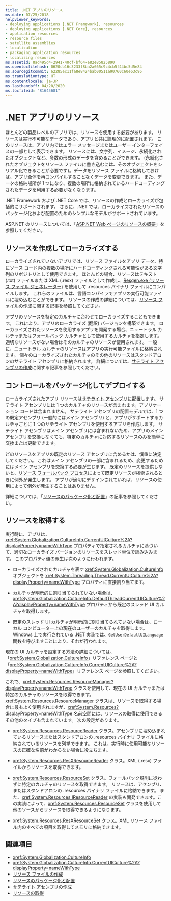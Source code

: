 ```yaml
---
title: .NET アプリのリソース
ms.date: 07/25/2018
helpviewer_keywords:
- deploying applications [.NET Framework], resources
- deploying applications [.NET Core], resources
- application resources
- resource files
- satellite assemblies
- localization
- packaging application resources
- localizing resources
ms.assetid: 8ad495d4-2941-40cf-bf64-e82e85825890
ms.openlocfilehash: 0620cb16c3233f8ba2a665c9c4cb5f44bc5d5e84
ms.sourcegitcommit: 62285ec11fa8e8424bab00511a90760c60e63c95
ms.translationtype: HT
ms.contentlocale: ja-JP
ms.lasthandoff: 04/20/2020
ms.locfileid: "81645681"
---
```

# <a name="resources-in-net-apps"></a>.NET アプリのリソース

ほとんどの製品レベルのアプリでは、リソースを使用する必要があります。 リソースは実行不可能なデータであり、アプリと共に論理的に配置されます。 このリソースは、アプリ内ではエラー メッセージまたはユーザー インターフェイスの一部として表示できます。 リソースには、文字列、イメージ、永続化されたオブジェクトなど、多数の形式のデータを含めることができます。 (永続化されたオブジェクトをリソース ファイルに書き込むには、そのオブジェクトをシリアル化できることが必要です)。データをリソース ファイルに格納しておけば、アプリ全体を再コンパイルすることなくデータを変更できます。 また、データの格納場所が 1 つになり、複数の場所に格納されているハードコーディングされたデータを利用する必要がなくなります。

.NET Framework および .NET Core では、リソースの作成とローカライズが包括的にサポートされます。 さらに、.NET では、ローカライズされたリソースのパッケージ化および配置のためのシンプルなモデルがサポートされています。

ASP.NET のリソースについては、「[ASP.NET Web ページのリソースの概要](https://docs.microsoft.com/previous-versions/aspnet/ms227427(v=vs.100))」を参照してください。

## <a name="create-and-localize-resources"></a>リソースを作成してローカライズする

ローカライズされていないアプリでは、リソース ファイルをアプリ データ、特にソース コード内の複数の場所にハードコーディングされる可能性がある文字列のリポジトリとして使用できます。 ほとんどの場合、リソースはテキスト (.txt) ファイルまたは XML (.resx) ファイルとして作成し、[Resgen.exe (リソース ファイル ジェネレーター)](../tools/resgen-exe-resource-file-generator.md) を使用して .resources バイナリ ファイルにコンパイルします。 これらのファイルは、言語コンパイラでアプリの実行可能ファイルに埋め込むことができます。 リソースの作成の詳細については、[リソース ファイルの作成](creating-resource-files-for-desktop-apps.md)に関する記事を参照してください。

アプリのリソースを特定のカルチャに合わせてローカライズすることもできます。 これにより、アプリのローカライズ (翻訳) バージョンを構築できます。 ローカライズされたリソースを使用するアプリを開発する場合、ニュートラル カルチャまたはフォールバック カルチャとして使用するカルチャを指定します。適切なリソースがない場合はそのカルチャのリソースが使用されます。 一般に、ニュートラル カルチャのリソースはアプリの実行可能ファイルに格納されます。 個々のローカライズされたカルチャのその他のリソースはスタンドアロンのサテライト アセンブリに格納されます。 詳細については、[サテライト アセンブリの作成](creating-satellite-assemblies-for-desktop-apps.md)に関する記事を参照してください。

## <a name="package-and-deploy-resources"></a>コントロールをパッケージ化してデプロイする

ローカライズされたアプリ リソースは[サテライト アセンブリ](packaging-and-deploying-resources-in-desktop-apps.md)に配置します。 サテライト アセンブリには 1 つのカルチャのリソースが含まれます。アプリケーション コードは含まれません。 サテライト アセンブリの配置モデルでは、1 つの既定アセンブリ (一般的にはメイン アセンブリ) と、アプリがサポートするカルチャごとに 1 つのサテライト アセンブリを使用するアプリを作成します。 サテライト アセンブリはメイン アセンブリには含まれないため、アプリのメイン アセンブリを交換しなくても、特定のカルチャに対応するリソースのみを簡単に交換または更新できます。

どのリソースをアプリの既定のリソース アセンブリに含めるかは、慎重に決定してください。 これはメイン アセンブリの一部に含まれるため、変更するためにはメイン アセンブリを交換する必要が生じます。 既定のリソースを提供しないと、[リソース フォールバック プロセス](packaging-and-deploying-resources-in-desktop-apps.md)によって既定リソースが検索されるときに例外が発生します。 アプリが適切にデザインされていれば、リソースの使用によって例外が発生することはありません。

詳細については、「[リソースのパッケージ化と配置](packaging-and-deploying-resources-in-desktop-apps.md)」の記事を参照してください。

## <a name="retrieve-resources"></a>リソースを取得する

実行時に、アプリは、<xref:System.Globalization.CultureInfo.CurrentUICulture%2A?displayProperty=nameWithType> プロパティで指定されるカルチャに基づいて、適切なローカライズ バージョンのリソースをスレッド単位で読み込みます。 このプロパティ値の派生は次のように行われます。

- ローカライズされたカルチャを表す <xref:System.Globalization.CultureInfo> オブジェクトを <xref:System.Threading.Thread.CurrentUICulture%2A?displayProperty=nameWithType> プロパティに直接割り当てます。

- カルチャが明示的に割り当てられていない場合は、<xref:System.Globalization.CultureInfo.DefaultThreadCurrentUICulture%2A?displayProperty=nameWithType> プロパティから既定のスレッド UI カルチャを取得します。

- 既定のスレッド UI カルチャが明示的に割り当てられていない場合は、ローカル コンピューター上の現在のユーザーのカルチャを取得します。 Windows 上で実行されている .NET 実装では、[`GetUserDefaultUILanguage`](/windows/desktop/api/winnls/nf-winnls-getuserdefaultuilanguage) 関数を呼び出すことにより、それが行われます。

現在の UI カルチャを設定する方法の詳細については、「<xref:System.Globalization.CultureInfo>」リファレンス ページと「<xref:System.Globalization.CultureInfo.CurrentUICulture%2A?displayProperty=nameWithType>」リファレンス ページを参照してください。

これで、<xref:System.Resources.ResourceManager?displayProperty=nameWithType> クラスを使用して、現在の UI カルチャまたは特定のカルチャのリソースを取得できます。 <xref:System.Resources.ResourceManager> クラスは、リソースを取得する場合に最もよく使用されますが、<xref:System.Resources?displayProperty=nameWithType> 名前空間には、リソースの取得に使用できるその他のタイプも含まれています。 次の設定があります。

- <xref:System.Resources.ResourceReader> クラス。アセンブリに埋め込まれているリソースまたはスタンドアロンの .resources バイナリ ファイルに格納されているリソースを列挙できます。 これは、実行時に使用可能なリソースの正確な名前がわからない場合に役立ちます。

- <xref:System.Resources.ResXResourceReader> クラス。XML (.resx) ファイルからリソースを取得できます。

- <xref:System.Resources.ResourceSet> クラス。フォールバック規則に従わずに特定のカルチャのリソースを取得できます。 リソースは、アセンブリ、またはスタンドアロンの .resources バイナリ ファイルに格納できます。 また、<xref:System.Resources.IResourceReader> の実装も開発できます。この実装によって、<xref:System.Resources.ResourceSet> クラスを使用して他のソースからリソースを取得できるようになります。

- <xref:System.Resources.ResXResourceSet> クラス。XML リソース ファイル内のすべての項目を取得してメモリに格納できます。

## <a name="see-also"></a>関連項目

- <xref:System.Globalization.CultureInfo>
- <xref:System.Globalization.CultureInfo.CurrentUICulture%2A?displayProperty=nameWithType>
- [リソース ファイルの作成](creating-resource-files-for-desktop-apps.md)
- [リソースのパッケージ化と配置](packaging-and-deploying-resources-in-desktop-apps.md)
- [サテライト アセンブリの作成](creating-satellite-assemblies-for-desktop-apps.md)
- [リソースの取得](retrieving-resources-in-desktop-apps.md)
